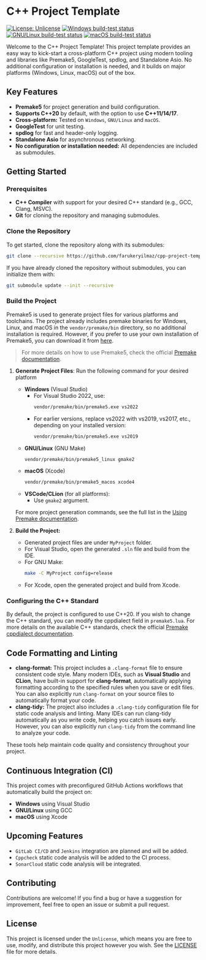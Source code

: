 # C++ Project Template

[![License: Unlicense](https://img.shields.io/badge/license-Unlicense-blue.svg)](https://github.com/farukeryilmaz/cpp-project-template/blob/main/LICENSE)
[![Windows build-test status](https://github.com/farukeryilmaz/cpp-project-template/actions/workflows/ci_windows.yml/badge.svg)](https://github.com/farukeryilmaz/cpp-project-template/actions/workflows/ci_windows.yml)
[![GNU/Linux build-test status](https://github.com/farukeryilmaz/cpp-project-template/actions/workflows/ci_gnu_linux.yml/badge.svg)](https://github.com/farukeryilmaz/cpp-project-template/actions/workflows/ci_gnu_linux.yml)
[![macOS build-test status](https://github.com/farukeryilmaz/cpp-project-template/actions/workflows/ci_macos.yml/badge.svg)](https://github.com/farukeryilmaz/cpp-project-template/actions/workflows/ci_macos.yml)

Welcome to the C++ Project Template! This project template provides an easy way to kick-start a cross-platform C++ project using modern tooling and libraries like Premake5, GoogleTest, spdlog, and Standalone Asio. No additional configuration or installation is needed, and it builds on major platforms (Windows, Linux, macOS) out of the box.

## Key Features
- **Premake5** for project generation and build configuration.
- **Supports C++20** by default, with the option to use **C++11/14/17**.
- **Cross-platform:** Tested on `Windows`, `GNU/Linux` and `macOS`.
- **GoogleTest** for unit testing.
- **spdlog** for fast and header-only logging.
- **Standalone Asio** for asynchronous networking.
- **No configuration or installation needed:** All dependencies are included as submodules.

## Getting Started
### Prerequisites
- **C++ Compiler** with support for your desired C++ standard (e.g., GCC, Clang, MSVC).
- **Git** for cloning the repository and managing submodules.

### Clone the Repository
To get started, clone the repository along with its submodules:  
```bash
git clone --recursive https://github.com/farukeryilmaz/cpp-project-template.git
```

If you have already cloned the repository without submodules, you can initialize them with:
```bash
git submodule update --init --recursive
```

### Build the Project
Premake5 is used to generate project files for various platforms and toolchains. The project already includes premake binaries for Windows, Linux, and macOS in the `vendor/premake/bin` directory, so no additional installation is required. However, if you prefer to use your own installation of Premake5, you can download it from [here](https://premake.github.io/download).
> For more details on how to use Premake5, check the official [Premake documentation](https://premake.github.io/docs/).

1. **Generate Project Files**: Run the following command for your desired platform
   - **Windows** (Visual Studio)
     - For Visual Studio 2022, use:
       ```bash
       vendor/premake/bin/premake5.exe vs2022
       ```
     - For earlier versions, replace vs2022 with vs2019, vs2017, etc., depending on your installed version:
       ```bash
       vendor/premake/bin/premake5.exe vs2019
       ```
   - **GNU/Linux** (GNU Make)
     ```bash
     vendor/premake/bin/premake5_linux gmake2
     ```
   - **macOS** (Xcode) 
     ```bash
     vendor/premake/bin/premake5_macos xcode4
     ```
   - **VSCode/CLion** (for all platforms):
     - Use `gmake2` argument.  

   For more project generation commands, see the full list in the [Using Premake documentation](https://premake.github.io/docs/Using-Premake/).  
2. **Build the Project:**
   - Generated project files are under `MyProject` folder.
   - For Visual Studio, open the generated `.sln` file and build from the IDE.
   - For GNU Make:
     ```bash
     make -C MyProject config=release
     ```
   - For Xcode, open the generated project and build from Xcode.

### Configuring the C++ Standard
By default, the project is configured to use C++20. If you wish to change the C++ standard, you can modify the cppdialect field in `premake5.lua`.
For more details on the available C++ standards, check the official [Premake cppdialect documentation](https://premake.github.io/docs/cppdialect/).

## Code Formatting and Linting
- **clang-format:** This project includes a `.clang-format` file to ensure consistent code style. Many modern IDEs, such as **Visual Studio** and **CLion**, have built-in support for **clang-format**, automatically applying formatting according to the specified rules when you save or edit files. You can also explicitly run `clang-format` on your source files to automatically format your code.
- **clang-tidy:** The project also includes a `.clang-tidy` configuration file for static code analysis and linting. Many IDEs can run clang-tidy automatically as you write code, helping you catch issues early. However, you can also explicitly run `clang-tidy` from the command line to analyze your code.

These tools help maintain code quality and consistency throughout your project.

## Continuous Integration (CI)
This project comes with preconfigured GitHub Actions workflows that automatically build the project on:
- **Windows** using Visual Studio
- **GNU/Linux** using GCC
- **macOS** using Xcode

## Upcoming Features
- `GitLab CI/CD` and `Jenkins` integration are planned and will be added.
- `Cppcheck` static code analysis will be added to the CI process.
- `SonarCloud` static code analysis will be integrated.

## Contributing
Contributions are welcome! If you find a bug or have a suggestion for improvement, feel free to open an issue or submit a pull request.

## License
This project is licensed under the `Unlicense`, which means you are free to use, modify, and distribute this project however you wish. See the [LICENSE](https://github.com/farukeryilmaz/cpp-project-template/blob/main/LICENSE) file for more details.
